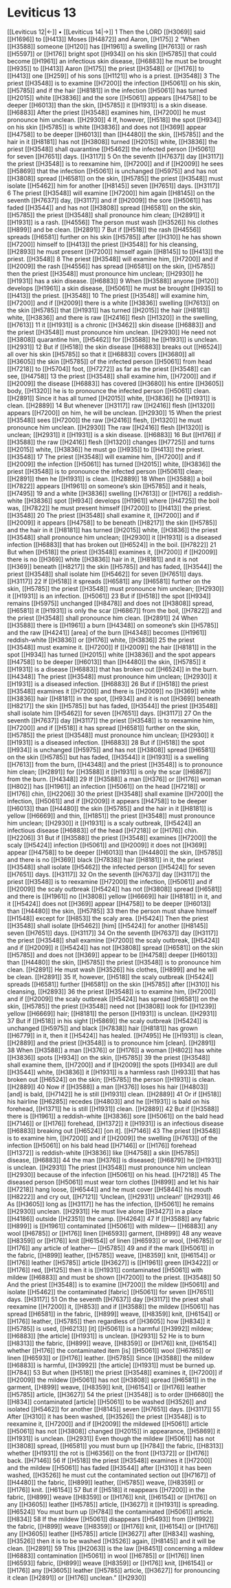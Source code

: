 # Leviticus 13
[[Leviticus 12|←]] • [[Leviticus 14|→]]
1 Then the LORD [[H3069]] said [[H1696]] to [[H413]] Moses [[H4872]] and Aaron, [[H175]] 
2 “When [[H3588]] someone [[H120]] has [[H1961]] a swelling [[H7613]] or rash [[H5597]] or [[H176]] bright spot [[H934]] on his skin [[H5785]] that could become [[H1961]] an infectious skin disease, [[H6883]] he must be brought [[H935]] to [[H413]] Aaron [[H175]] the priest [[H3548]] or [[H176]] to [[H413]] one [[H259]] of his sons [[H1121]] who is a priest. [[H3548]] 
3 The priest [[H3548]] is to examine [[H7200]] the infection [[H5061]] on his skin, [[H5785]] and if the hair [[H8181]] in the infection [[H5061]] has turned [[H2015]] white [[H3836]] and the sore [[H5061]] appears [[H4758]] to be deeper [[H6013]] than the skin, [[H5785]] it [[H1931]] is a skin disease. [[H6883]] After the priest [[H3548]] examines him, [[H7200]] he must pronounce him unclean. [[H2930]] 
4 If, however, [[H518]] the spot [[H934]] on his skin [[H5785]] is white [[H3836]] and does not [[H369]] appear [[H4758]] to be deeper [[H6013]] than [[H4480]] the skin, [[H5785]] and the hair in it [[H8181]] has not [[H3808]] turned [[H2015]] white, [[H3836]] the priest [[H3548]] shall quarantine [[H5462]] the infected person [[H5061]] for seven [[H7651]] days. [[H3117]] 
5 On the seventh [[H7637]] day [[H3117]] the priest [[H3548]] is to reexamine him, [[H7200]] and if [[H2009]] he sees [[H5869]] that the infection [[H5061]] is unchanged [[H5975]] and has not [[H3808]] spread [[H6581]] on the skin, [[H5785]] the priest [[H3548]] must isolate [[H5462]] him for another [[H8145]] seven [[H7651]] days. [[H3117]] 
6 The priest [[H3548]] will examine [[H7200]] him again [[H8145]] on the seventh [[H7637]] day, [[H3117]] and if [[H2009]] the sore [[H5061]] has faded [[H3544]] and has not [[H3808]] spread [[H6581]] on the skin, [[H5785]] the priest [[H3548]] shall pronounce him clean; [[H2891]] it [[H1931]] is a rash. [[H4556]] The person must wash [[H3526]] his clothes [[H899]] and be clean. [[H2891]] 
7 But if [[H518]] the rash [[H4556]] spreads [[H6581]] further on his skin [[H5785]] after [[H310]] he has shown [[H7200]] himself to [[H413]] the priest [[H3548]] for his cleansing, [[H2893]] he must present [[H7200]] himself again [[H8145]] to [[H413]] the priest. [[H3548]] 
8 The priest [[H3548]] will examine him, [[H7200]] and if [[H2009]] the rash [[H4556]] has spread [[H6581]] on the skin, [[H5785]] then the priest [[H3548]] must pronounce him unclean; [[H2930]] he [[H1931]] has a skin disease. [[H6883]] 
9 When [[H3588]] anyone [[H120]] develops [[H1961]] a skin disease, [[H5061]] he must be brought [[H935]] to [[H413]] the priest. [[H3548]] 
10 The priest [[H3548]] will examine him, [[H7200]] and if [[H2009]] there is a white [[H3836]] swelling [[H7613]] on the skin [[H5785]] that [[H1931]] has turned [[H2015]] the hair [[H8181]] white, [[H3836]] and there is raw [[H2416]] flesh [[H1320]] in the swelling, [[H7613]] 
11 it [[H1931]] is a chronic [[H3462]] skin disease [[H6883]] and the priest [[H3548]] must pronounce him unclean. [[H2930]] He need not [[H3808]] quarantine him, [[H5462]] for [[H3588]] he [[H1931]] is unclean. [[H2931]] 
12 But if [[H518]] the skin disease [[H6883]] breaks out [[H6524]] all over his skin [[H5785]] so that it [[H6883]] covers [[H3680]] all [[H3605]] the skin [[H5785]] of the infected person [[H5061]] from head [[H7218]] to [[H5704]] foot, [[H7272]] as far as the priest [[H3548]] can see, [[H4758]] 
13 the priest [[H3548]] shall examine him, [[H7200]] and if [[H2009]] the disease [[H6883]] has covered [[H3680]] his entire [[H3605]] body, [[H1320]] he is to pronounce the infected person [[H5061]] clean. [[H2891]] Since it has all turned [[H2015]] white, [[H3836]] he [[H1931]] is clean. [[H2889]] 
14 But whenever [[H3117]] raw [[H2416]] flesh [[H1320]] appears [[H7200]] on him,  he will be unclean. [[H2930]] 
15 When the priest [[H3548]] sees [[H7200]] the raw [[H2416]] flesh, [[H1320]] he must pronounce him unclean. [[H2930]] The raw [[H2416]] flesh [[H1320]] is unclean; [[H2931]] it [[H1931]] is a skin disease. [[H6883]] 
16 But [[H176]] if [[H3588]] the raw [[H2416]] flesh [[H1320]] changes [[H7725]] and turns [[H2015]] white, [[H3836]] he must go [[H935]] to [[H413]] the priest. [[H3548]] 
17 The priest [[H3548]] will examine him, [[H7200]] and if [[H2009]] the infection [[H5061]] has turned [[H2015]] white, [[H3836]] the priest [[H3548]] is to pronounce the infected person [[H5061]] clean; [[H2891]] then he [[H1931]] is clean. [[H2889]] 
18 When [[H3588]] a boil [[H7822]] appears [[H1961]] on someone’s skin [[H5785]] and it heals, [[H7495]] 
19 and a white [[H3836]] swelling [[H7613]] or [[H176]] a reddish-white [[H3836]] spot [[H934]] develops [[H1961]] where [[H4725]] the boil was, [[H7822]] he must present himself [[H7200]] to [[H413]] the priest. [[H3548]] 
20 The priest [[H3548]] shall examine it, [[H7200]] and if [[H2009]] it appears [[H4758]] to be beneath [[H8217]] the skin [[H5785]] and the hair in it [[H8181]] has turned [[H2015]] white, [[H3836]] the priest [[H3548]] shall pronounce him unclean; [[H2930]] it [[H1931]] is a diseased infection [[H6883]] that has broken out [[H6524]] in the boil. [[H7822]] 
21 But when [[H518]] the priest [[H3548]] examines it, [[H7200]] if [[H2009]] there is no [[H369]] white [[H3836]] hair in it, [[H8181]] and it is not [[H369]] beneath [[H8217]] the skin [[H5785]] and has faded, [[H3544]] the priest [[H3548]] shall isolate him [[H5462]] for seven [[H7651]] days. [[H3117]] 
22 If [[H518]] it spreads [[H6581]] any [[H6581]] further on the skin, [[H5785]] the priest [[H3548]] must pronounce him unclean; [[H2930]] it [[H1931]] is an infection. [[H5061]] 
23 But if [[H518]] the spot [[H934]] remains [[H5975]] unchanged [[H8478]] and does not [[H3808]] spread, [[H6581]] it [[H1931]] is only the scar [[H6867]] from the boil, [[H7822]] and the priest [[H3548]] shall pronounce him clean. [[H2891]] 
24 When [[H3588]] there is [[H1961]] a burn [[H4348]] on someone’s skin [[H5785]] and the raw [[H4241]] [area] of the burn [[H4348]] becomes [[H1961]] reddish-white [[H3836]] or [[H176]] white, [[H3836]] 
25 the priest [[H3548]] must examine it. [[H7200]] If [[H2009]] the hair [[H8181]] in the spot [[H934]] has turned [[H2015]] white [[H3836]] and the spot appears [[H4758]] to be deeper [[H6013]] than [[H4480]] the skin, [[H5785]] it [[H1931]] is a disease [[H6883]] that has broken out [[H6524]] in the burn. [[H4348]] The priest [[H3548]] must pronounce him unclean; [[H2930]] it [[H1931]] is a diseased infection. [[H6883]] 
26 But if [[H518]] the priest [[H3548]] examines it [[H7200]] and there is [[H2009]] no [[H369]] white [[H3836]] hair [[H8181]] in the spot, [[H934]] and it is not [[H369]] beneath [[H8217]] the skin [[H5785]] but has faded, [[H3544]] the priest [[H3548]] shall isolate him [[H5462]] for seven [[H7651]] days. [[H3117]] 
27 On the seventh [[H7637]] day [[H3117]] the priest [[H3548]] is to reexamine him, [[H7200]] and if [[H518]] it has spread [[H6581]] further on the skin, [[H5785]] the priest [[H3548]] must pronounce him unclean; [[H2930]] it [[H1931]] is a diseased infection. [[H6883]] 
28 But if [[H518]] the spot [[H934]] is unchanged [[H5975]] and has not [[H3808]] spread [[H6581]] on the skin [[H5785]] but has faded, [[H3544]] it [[H1931]] is a swelling [[H7613]] from the burn, [[H4348]] and the priest [[H3548]] is to pronounce him clean; [[H2891]] for [[H3588]] it [[H1931]] is only the scar [[H6867]] from the burn. [[H4348]] 
29 If [[H3588]] a man [[H376]] or [[H176]] woman [[H802]] has [[H1961]] an infection [[H5061]] on the head [[H7218]] or [[H176]] chin, [[H2206]] 
30 the priest [[H3548]] shall examine [[H7200]] the infection, [[H5061]] and if [[H2009]] it appears [[H4758]] to be deeper [[H6013]] than [[H4480]] the skin [[H5785]] and  the hair in it [[H8181]] is yellow [[H6669]] and thin, [[H1851]] the priest [[H3548]] must pronounce him unclean; [[H2930]] it [[H1931]] is a scaly outbreak, [[H5424]] an infectious disease [[H6883]] of the head [[H7218]] or [[H176]] chin. [[H2206]] 
31 But if [[H3588]] the priest [[H3548]] examines [[H7200]] the scaly [[H5424]] infection [[H5061]] and [[H2009]] it does not [[H369]] appear [[H4758]] to be deeper [[H6013]] than [[H4480]] the skin, [[H5785]] and there is no [[H369]] black [[H7838]] hair [[H8181]] in it,  the priest [[H3548]] shall isolate [[H5462]] the infected person [[H5424]] for seven [[H7651]] days. [[H3117]] 
32 On the seventh [[H7637]] day [[H3117]] the priest [[H3548]] is to reexamine [[H7200]] the infection, [[H5061]] and if [[H2009]] the scaly outbreak [[H5424]] has not [[H3808]] spread [[H6581]] and there is [[H1961]] no [[H3808]] yellow [[H6669]] hair [[H8181]] in it,  and it [[H5424]] does not [[H369]] appear [[H4758]] to be deeper [[H6013]] than [[H4480]] the skin, [[H5785]] 
33 then the person must shave himself [[H1548]] except for [[H853]] the scaly area. [[H5424]] Then the priest [[H3548]] shall isolate [[H5462]] [him] [[H5424]] for another [[H8145]] seven [[H7651]] days. [[H3117]] 
34 On the seventh [[H7637]] day [[H3117]] the priest [[H3548]] shall examine [[H7200]] the scaly outbreak, [[H5424]] and if [[H2009]] it [[H5424]] has not [[H3808]] spread [[H6581]] on the skin [[H5785]] and does not [[H369]] appear to be [[H4758]] deeper [[H6013]] than [[H4480]] the skin, [[H5785]] the priest [[H3548]] is to pronounce him clean. [[H2891]] He must wash [[H3526]] his clothes, [[H899]] and he will be clean. [[H2891]] 
35 If, however, [[H518]] the scaly outbreak [[H5424]] spreads [[H6581]] further [[H6581]] on the skin [[H5785]] after [[H310]] his cleansing, [[H2893]] 
36 the priest [[H3548]] is to examine him, [[H7200]] and if [[H2009]] the scaly outbreak [[H5424]] has spread [[H6581]] on the skin, [[H5785]] the priest [[H3548]] need not [[H3808]] look for [[H1239]] yellow [[H6669]] hair; [[H8181]] the person [[H1931]] is unclean. [[H2931]] 
37 But if [[H518]] in his sight [[H5869]] the scaly outbreak [[H5424]] is unchanged [[H5975]] and black [[H7838]] hair [[H8181]] has grown [[H6779]] in it,  then it [[H5424]] has healed. [[H7495]] He [[H1931]] is clean, [[H2889]] and the priest [[H3548]] is to pronounce him [clean]. [[H2891]] 
38 When [[H3588]] a man [[H376]] or [[H176]] a woman [[H802]] has white [[H3836]] spots [[H934]] on the skin, [[H5785]] 
39 the priest [[H3548]] shall examine them, [[H7200]] and if [[H2009]] the spots [[H934]] are dull [[H3544]] white, [[H3836]] it [[H1931]] is a harmless rash [[H933]] that has broken out [[H6524]] on the skin; [[H5785]] the person [[H1931]] is clean. [[H2889]] 
40 Now if [[H3588]] a man [[H376]] loses his hair [[H4803]] [and] is bald, [[H7142]] he is still [[H1931]] clean. [[H2889]] 
41 Or if [[H518]] his hairline [[H6285]] recedes [[H4803]] and he [[H1931]] is bald on his forehead, [[H1371]] he is still [[H1931]] clean. [[H2889]] 
42 But if [[H3588]] there is [[H1961]] a reddish-white [[H3836]] sore [[H5061]] on the bald head [[H7146]] or [[H176]] forehead, [[H1372]] it [[H1931]] is an infectious disease [[H6883]] breaking out [[H6524]] [on it]. [[H7146]] 
43 The priest [[H3548]] is to examine him, [[H7200]] and if [[H2009]] the swelling [[H7613]] of the infection [[H5061]] on his bald head [[H7146]] or [[H176]] forehead [[H1372]] is reddish-white [[H3836]] like [[H4758]] a skin [[H5785]] disease, [[H6883]] 
44 the man [[H376]] is diseased; [[H6879]] he [[H1931]] is unclean. [[H2931]] The priest [[H3548]] must pronounce him unclean [[H2930]] because of the infection [[H5061]] on his head. [[H7218]] 
45 The diseased person [[H5061]] must wear torn clothes [[H899]] and let his hair [[H7218]] hang loose, [[H6544]] and he must cover [[H5844]] his mouth [[H8222]] and cry out, [[H7121]] ‘Unclean, [[H2931]] unclean!’ [[H2931]] 
46 As [[H3605]] long as [[H3117]] he has the infection, [[H5061]] he remains [[H2930]] unclean. [[H2931]] He must live alone [[H3427]] in a place [[H4186]] outside [[H2351]] the camp. [[H4264]] 
47 If [[H3588]] any fabric [[H899]] is [[H1961]] contaminated [[H5061]] with mildew— [[H6883]] any wool [[H6785]] or [[H176]] linen [[H6593]] garment, [[H899]] 
48 any weave [[H8359]] or [[H176]] knit [[H6154]] of linen [[H6593]] or wool, [[H6785]] or [[H176]] any article of leather— [[H5785]] 
49 and if the mark [[H5061]] in the fabric, [[H899]] leather, [[H5785]] weave, [[H8359]] knit, [[H6154]] or [[H176]] leather [[H5785]] article [[H3627]] is [[H1961]] green [[H3422]] or [[H176]] red, [[H125]] then it is [[H1931]] contaminated [[H5061]] with mildew [[H6883]] and must be shown [[H7200]] to the priest. [[H3548]] 
50 And the priest [[H3548]] is to examine [[H7200]] the mildew [[H5061]] and isolate [[H5462]] the contaminated [fabric] [[H5061]] for seven [[H7651]] days. [[H3117]] 
51 On the seventh [[H7637]] day [[H3117]] the priest shall reexamine [[H7200]] it, [[H853]] and if [[H3588]] the mildew [[H5061]] has spread [[H6581]] in the fabric, [[H899]] weave, [[H8359]] knit, [[H6154]] or [[H176]] leather, [[H5785]] then regardless of [[H3605]] how [[H834]] it [[H5785]] is used, [[H6213]] [it] [[H5061]] is a harmful [[H3992]] mildew; [[H6883]] [the article] [[H1931]] is unclean. [[H2931]] 
52 He is to burn [[H8313]] the fabric, [[H899]] weave, [[H8359]] or [[H176]] knit, [[H6154]] whether [[H176]] the contaminated item [is] [[H5061]] wool [[H6785]] or linen [[H6593]] or [[H176]] leather. [[H5785]] Since [[H3588]] the mildew [[H6883]] is harmful, [[H3992]] [the article] [[H1931]] must be burned up. [[H784]] 
53 But when [[H518]] the priest [[H3548]] examines it, [[H7200]] if [[H2009]] the mildew [[H5061]] has not [[H3808]] spread [[H6581]] in the garment, [[H899]] weave, [[H8359]] knit, [[H6154]] or [[H176]] leather [[H5785]] article, [[H3627]] 
54 the priest [[H3548]] is to order [[H6680]] the [[H834]] contaminated [article] [[H5061]] to be washed [[H3526]] and isolated [[H5462]] for another [[H8145]] seven [[H7651]] days. [[H3117]] 
55 After [[H310]] it has been washed, [[H3526]] the priest [[H3548]] is to reexamine it, [[H7200]] and if [[H2009]] the mildewed [[H5061]] article [[H5061]] has not [[H3808]] changed [[H2015]] in appearance, [[H5869]] it [[H1931]] is unclean. [[H2931]] Even though the mildew [[H5061]] has not [[H3808]] spread, [[H6581]] you must burn up [[H784]] the fabric, [[H8313]] whether [[H1931]] the rot is [[H6356]] on the front [[H1372]] or [[H176]] back. [[H7146]] 
56 If [[H518]] the priest [[H3548]] examines it [[H7200]] and the mildew [[H5061]] has faded [[H3544]] after [[H310]] it has been washed, [[H3526]] he must cut the contaminated section out [[H7167]] of [[H4480]] the fabric, [[H899]] leather, [[H5785]] weave, [[H8359]] or [[H176]] knit. [[H6154]] 
57 But if [[H518]] it reappears [[H7200]] in the fabric, [[H899]] weave [[H8359]] or [[H176]] knit, [[H6154]] or [[H176]] on any [[H3605]] leather [[H5785]] article, [[H3627]] it [[H1931]] is spreading. [[H6524]] You must burn up [[H784]] the contaminated [[H5061]] article. [[H834]] 
58 If the mildew [[H5061]] disappears [[H5493]] from [[H1992]] the fabric, [[H899]] weave [[H8359]] or [[H176]] knit, [[H6154]] or [[H176]] any [[H3605]] leather [[H5785]] article [[H3627]] after [[H834]] washing, [[H3526]] then it is to be washed [[H3526]] again, [[H8145]] and it will be clean. [[H2891]] 
59 This [[H2063]] is the law [[H8451]] concerning a mildew [[H6883]] contamination [[H5061]] in wool [[H6785]] or [[H176]] linen [[H6593]] fabric, [[H899]] weave [[H8359]] or [[H176]] knit, [[H6154]] or [[H176]] any [[H3605]] leather [[H5785]] article, [[H3627]] for pronouncing it clean [[H2891]] or [[H176]] unclean.” [[H2930]] 
